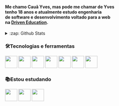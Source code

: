 <h1 align="center"><noscript><Cauã Yves/></noscript></h1>

#### Me chamo Cauã Yves, mas pode me chamar de Yves <br /> tenho 18 anos e atualmente estudo engenharia <br /> de software e desenvolvimento voltado para a web <br /> na <a href="https://www.driven.com.br">Driven Education<a>.

<details>
  <summary> :zap: Github Stats</summary>
  <div align="center">
    <img height="auto" width="32%" src="https://github-readme-stats.vercel.app/api?username=CauaYves&show_icons=true&theme=github_dark&include_all_commits=true&count_private=true" alt="Cauã Yves"/>
    <img height="auto" width="28.3%" src="https://github-readme-stats.vercel.app/api/top-langs/?username=CauaYves&layout=compact&langs_count=7&theme=github_dark" alt="Cauã Yves"/>
    <img height="auto" width="33.5%"src="https://github-readme-streak-stats.herokuapp.com/?user=CauaYves&theme=dark" alt="Cauã Yves" />
  </div>
</details>  

### 🛠️Tecnologias e ferramentas
<div display="block">
  <img src="https://cdn.jsdelivr.net/gh/devicons/devicon/icons/css3/css3-original.svg" style="height: 40px";/>
  <img src="https://cdn.jsdelivr.net/gh/devicons/devicon/icons/html5/html5-original.svg" style="height: 40px";/>
  <img src="https://cdn.jsdelivr.net/gh/devicons/devicon/icons/javascript/javascript-original.svg" style="height: 40px";/>
  <img src="https://cdn.jsdelivr.net/gh/devicons/devicon/icons/react/react-original.svg" style="height: 40px";/>
  <img src="https://cdn.jsdelivr.net/gh/devicons/devicon/icons/webpack/webpack-original.svg" style="height: 40px"; />
  <img src="https://cdn.jsdelivr.net/gh/devicons/devicon/icons/babel/babel-original.svg" style="height: 40px";/>
  <img src="https://cdn.jsdelivr.net/gh/devicons/devicon/icons/git/git-plain-wordmark.svg" style="height: 40px";/>
</div>     
  
  ### 📚Estou estudando  
  <div display="block">
   <img src="https://cdn.jsdelivr.net/gh/devicons/devicon/icons/nodejs/nodejs-original.svg" style="height: 40px";/>
   <img src="https://cdn.jsdelivr.net/gh/devicons/devicon/icons/postgresql/postgresql-plain-wordmark.svg" style="height: 40px";/>  
   <img src="https://cdn.jsdelivr.net/gh/devicons/devicon/icons/mysql/mysql-original-wordmark.svg" style="height: 40px";/>         
  </div>

